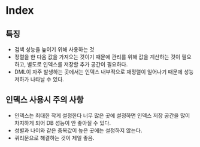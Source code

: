 # Index

## 특징

- 검색 성능을 높이기 위해 사용하는 것
- 정렬을 한 다음 값을 가져오는 것이기 때문에 관리를 위해 값을 계산하는 것이 필요하고, 별도로 인덱스를 저장할 추가 공간이 필요하다.
- DML이 자주 발생하는 곳에서는 인덱스 내부적으로 재정렬이 일어나기 때문에 성능저하가 나타날 수 있다.

## 인덱스 사용시 주의 사항

- 인덱스는 최대한 작게 설정한다 너무 많은 곳에 설정하면 인덱스 저장 공간을 많이 차지하게 되어 DB 성능이 안 좋아질 수 있다.
- 성별과 나이와 같은 중복값이 높은 곳에는 설정하지 않는다.
- 쿼리문으로 해결하는 것이 제일 좋음.